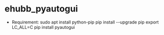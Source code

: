 # ehubb_pyautogui

- Requirement:
sudo apt install python-pip
pip install --upgrade pip
export LC_ALL=C
pip install pyautogui
